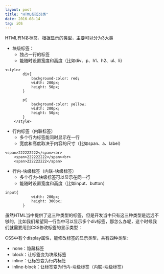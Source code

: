 ```yaml
---
layout: post
title: "HTML标签分类"
date: 2016-08-14
tag: iOS
---
```

HTML有N多标签，根据显示的类型，主要可以分为3大类 

- 块级标签：
    - 独占一行的标签
    - 能随时设置宽度和高度（比如div、p、h1、h2、ul、li）

```
<style>
        div{
            background-color: red;
            width: 200px;
            height: 50px;
        }

        p{
            background-color: yellow;
            width: 200px;
            height: 50px;
        }
    </style>
```

- 行内标签（内联标签）
    - 多个行内标签能同时显示在一行
    - 宽度和高度取决于内容的尺寸（比如span、a、label）

```
<span>222222222</span><br>
    <span>222222222</span><br>
    <span>222222222</span>
```
- 行内-块级标签（内联-块级标签）
    - 多个行内-块级标签可以显示在同一行
    - 能随时设置宽度和高度（比如input、button）

```
input{
            width: 200px;
            height: 300px;
        }
```
虽然HTML当中提供了这三种类型的标签，但是开发当中只有这三种类型是远远不够的，比如我们希望同一行当中可以显示多个div标签，那怎么办呢，这个时候我们就需要用到CSS修改标签的显示类型：

CSS中有个display属性，能修改标签的显示类型，共有四种类型:

- none：隐藏标签
- block：让标签变为块级标签
- inline：让标签变为行内标签
- inline-block：让标签变为行内-块级标签（内联-块级标签）


